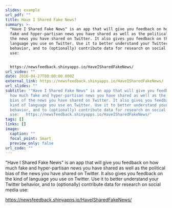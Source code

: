 ```yaml
---
slides: example
url_pdf: ""
title: Have I Shared Fake News?
summary: >-
  "Have I Shared Fake News" is an app that will give you feedback on how much
  fake and hyper-partisan news you have shared as well as the political bias of
  the news you have shared on Twitter. It also gives you feedback on the kind of
  language you use on Twitter. Use it to better understand your Twitter
  behavior, and to (optionally) contribute data for research on social media
  use: 


  https://newsfeedback.shinyapps.io/HaveISharedFakeNews/
url_video: ""
date: 2016-04-27T00:00:00.000Z
external_link: https://newsfeedback.shinyapps.io/HaveISharedFakeNews/
url_slides: ""
subtitle: '"Have I Shared Fake News" is an app that will give you feedback on
  how much fake and hyper-partisan news you have shared as well as the political
  bias of the news you have shared on Twitter. It also gives you feedback on the
  kind of language you use on Twitter. Use it to better understand your Twitter
  behavior, and to (optionally) contribute data for research on social media
  use:   https://newsfeedback.shinyapps.io/HaveISharedFakeNews/'
tags: []
links: []
image:
  caption: ""
  focal_point: Smart
  preview_only: false
url_code: ""
---
```

"Have I Shared Fake News" is an app that will give you feedback on how much fake and hyper-partisan news you have shared as well as the political bias of the news you have shared on Twitter. It also gives you feedback on the kind of language you use on Twitter. Use it to better understand your Twitter behavior, and to (optionally) contribute data for research on social media use: 

https://newsfeedback.shinyapps.io/HaveISharedFakeNews/